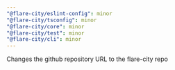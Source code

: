 ```yaml
---
"@flare-city/eslint-config": minor
"@flare-city/tsconfig": minor
"@flare-city/core": minor
"@flare-city/test": minor
"@flare-city/cli": minor
---
```


Changes the github repository URL to the flare-city repo
